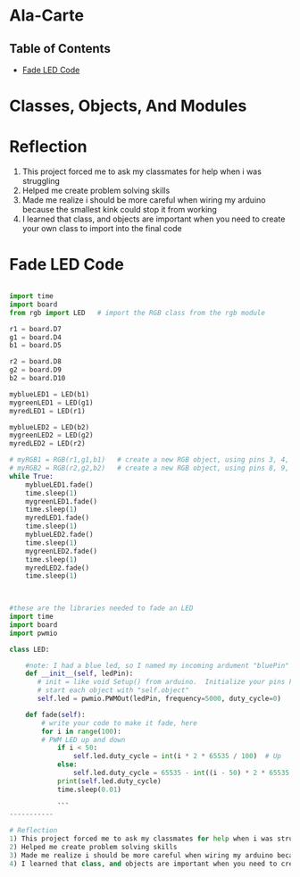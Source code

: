 # Ala-Carte

## Table of Contents 
* [Fade LED Code](https://github.com/aniyahmoore28/Ala-Carte#fade-led-code)

# Classes, Objects, And Modules 

# Reflection
1) This project forced me to ask my classmates for help when i was struggling 
2) Helped me create problem solving skills
3) Made me realize i should be more careful when wiring my arduino because the smallest kink could stop it from working
4) I learned that class, and objects are important when you need to create your own class to import into the final code

# Fade LED Code

```python

import time
import board
from rgb import LED   # import the RGB class from the rgb module

r1 = board.D7
g1 = board.D4
b1 = board.D5

r2 = board.D8
g2 = board.D9
b2 = board.D10

myblueLED1 = LED(b1)
mygreenLED1 = LED(g1)
myredLED1 = LED(r1)

myblueLED2 = LED(b2)
mygreenLED2 = LED(g2)
myredLED2 = LED(r2)

# myRGB1 = RGB(r1,g1,b1)   # create a new RGB object, using pins 3, 4, and 5
# myRGB2 = RGB(r2,g2,b2)   # create a new RGB object, using pins 8, 9, and 10
while True:
    myblueLED1.fade()
    time.sleep(1)
    mygreenLED1.fade()
    time.sleep(1)
    myredLED1.fade()
    time.sleep(1)
    myblueLED2.fade()
    time.sleep(1)
    mygreenLED2.fade()
    time.sleep(1)
    myredLED2.fade()
    time.sleep(1)
   
```

```python

#these are the libraries needed to fade an LED
import time
import board
import pwmio

class LED:

    #note: I had a blue led, so I named my incoming ardument "bluePin"
    def __init__(self, ledPin):
       # init = like void Setup() from arduino.  Initialize your pins here
       # start each object with "self.object"
       self.led = pwmio.PWMOut(ledPin, frequency=5000, duty_cycle=0)

    def fade(self):
        # write your code to make it fade, here
        for i in range(100):
        # PWM LED up and down
            if i < 50:
                self.led.duty_cycle = int(i * 2 * 65535 / 100)  # Up
            else:
                self.led.duty_cycle = 65535 - int((i - 50) * 2 * 65535 / 100)
            print(self.led.duty_cycle)
            time.sleep(0.01)
            
            ```
-----------

# Reflection
1) This project forced me to ask my classmates for help when i was struggling 
2) Helped me create problem solving skills
3) Made me realize i should be more careful when wiring my arduino because the smallest kink could stop it from working
4) I learned that class, and objects are important when you need to create your own class to import into the final code
